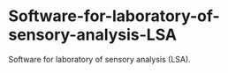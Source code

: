 # Software-for-laboratory-of-sensory-analysis-LSA
Software for laboratory of sensory analysis (LSA).

